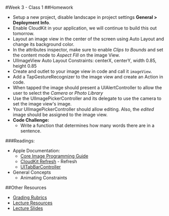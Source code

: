 #Week 3 - Class 1
##Homework
* Setup a new project, disable landscape in project settings **General > Deployment Info**.  
* Enable CloudKit in your application, we will continue to build this out tomorrow.  
* Layout an image view in the center of the screen using Auto Layout and change its background color.  
* In the attributes inspector, make sure to enable *Clips to Bounds* and set the content mode to *Aspect Fill* on the image View.  
* UIImageView Auto Layout Constraints: centerX, centerY, width 0.85, height 0.85  
* Create and outlet to your image view in code and call it `imageView`.  
* Add a TapGestureRecognizer to the image view and create an Action in code.  
* When tapped the image should present a UIAlertController to allow the user to select the *Camera* or *Photo Library*  
* Use the UIImagePickerController and its delegate to use the camera to set the image view's image.  
* Your UIImagePickerController should allow editing. Also, the *edited* image should be assigned to the image view.  
* **Code Challenge:**
	* Write a function that determines how many words there are in a sentence.  

###Readings:
* Apple Documentation:
	* [Core Image Programming Guide](https://developer.apple.com/library/ios/documentation/GraphicsImaging/Conceptual/CoreImaging/ci_intro/ci_intro.html)
	* [CloudKit Refresh](https://developer.apple.com/library/ios/documentation/General/Conceptual/iCloudDesignGuide/DesigningforCloudKit/DesigningforCloudKit.html) - Refresh
	* [UITabBarController](https://developer.apple.com/library/ios/documentation/UIKit/Reference/UITabBarController_Class/index.html)
* General Concepts
	* Animating Constraints

##Other Resources
* [Grading Rubrics](../../resources/)
* [Lecture Resources](lecture/)
* [Lecture Slides](https://www.icloud.com/keynote/000zQVxi0EIEUbwpmakSgmxwA#Week3_Day1)
